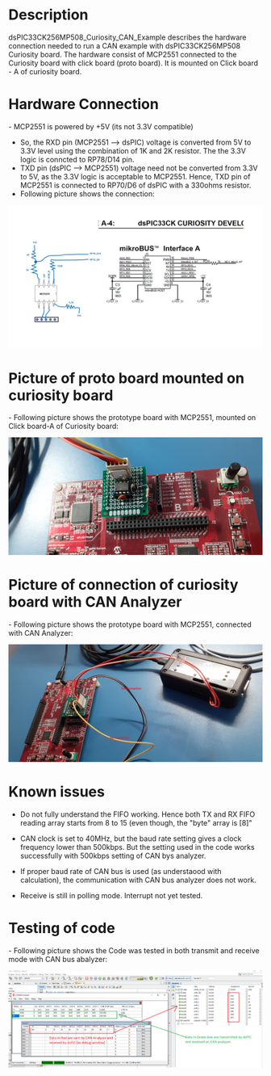 <h1>Description</h1>
dsPIC33CK256MP508_Curiosity_CAN_Example describes the hardware connection needed to run a CAN example with dsPIC33CK256MP508 Curiosity board. The hardware consist of MCP2551 connected to the Curiosity board with click board (proto board). It is mounted on Click board - A of curiosity board.

<h1>Hardware Connection</h1>	
- MCP2551 is powered by +5V (its not 3.3V compatible)

- So, the RXD pin (MCP2551 --> dsPIC) voltage is converted from 5V to 3.3V level using the combination of 1K and 2K resistor. The the 3.3V logic is conncted to RP78/D14 pin.
- TXD pin (dsPIC --> MCP2551) voltage need not be converted from 3.3V to 5V, as the 3.3V logic is acceptable to MCP2551. Hence, TXD pin of MCP2551 is connected to RP70/D6 of dsPIC with a 330ohms resistor.
- Following picture shows the connection:

![Connection diagram](/hardware/connections_1.jpg)

<h1>Picture of proto board mounted on curiosity board</h1>	
- Following picture shows the prototype board with MCP2551, mounted on Click board-A of Curiosity board:

![Connection diagram](/hardware/connections_3.jpg)

<h1>Picture of connection of curiosity board with CAN Analyzer</h1>	
- Following picture shows the prototype board with MCP2551, connected with CAN Analyzer:

![Connection diagram](/hardware/connections_2.jpg)

<h1>Known issues</h1>

- Do not fully understand the FIFO working. Hence both TX and RX FIFO reading array starts from 8 to 15 (even though, the "byte" array is [8]"

- CAN clock is set to 40MHz, but the baud rate setting gives a clock frequency lower than 500kbps. But the setting used in the code works successfully with 500kbps setting of CAN bys analyzer.

- If proper baud rate of CAN bus is used (as understaood with calculation), the communication with CAN bus analyzer does not work.

- Receive is still in polling mode. Interrupt not yet tested.

<h1>Testing of code</h1>	
- Following picture shows the Code was tested in both transmit and receive mode with CAN bus abalyzer:

![Test window](/hardware/Test.png)
